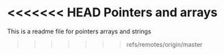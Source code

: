 <<<<<<< HEAD
Pointers and arrays
=======
This is a readme file for pointers arrays and strings
>>>>>>> refs/remotes/origin/master
